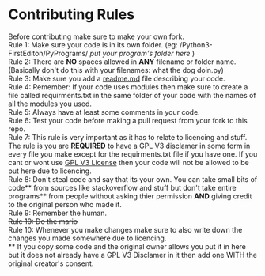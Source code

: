 # Contributing Rules
Before contributing make sure to make your own fork.  
Rule 1: Make sure your code is in its own folder. (eg: /Python3-FirstEditon/PyPrograms/ _put your program's folder here_ )  
Rule 2: There are **NO** spaces allowed in **ANY** filename or folder name. (Basically don't do this with your filenames: what the dog doin.py)  
Rule 3: Make sure you add a [readme.md](../readme.md) file describing your code.  
Rule 4: Remember: If your code uses modules then make sure to create a file called requirments.txt in the same folder of your code with the names of all the modules you used.  
Rule 5: Always have at least some comments in your code.  
Rule 6: Test your code before making a pull request from your fork to this repo.  
Rule 7: This rule is very important as it has to relate to licencing and stuff. The rule is you are **REQUIRED** to have a GPL V3 disclamer in some form in every file you make except for the requirments.txt file if you have one. If you cant or wont use [GPL V3 License](../LICENSE) then your code will not be allowed to be put here due to licencing.  
Rule 8: Don't steal code and say that its your own. You can take small bits of code** from sources like stackoverflow and stuff but don't take entire programs** from people without asking thier permission **AND** giving credit to the original person who made it.  
Rule 9: Remember the human.  
~~Rule 10: Do the mario~~  
Rule 10: Whenever you make changes make sure to also write down the changes you made somewhere due to licencing.  
** If you copy some code and the original owner allows you put it in here but it does not already have a GPL V3 Disclamer in it then add one WITH the original creator's consent.  
